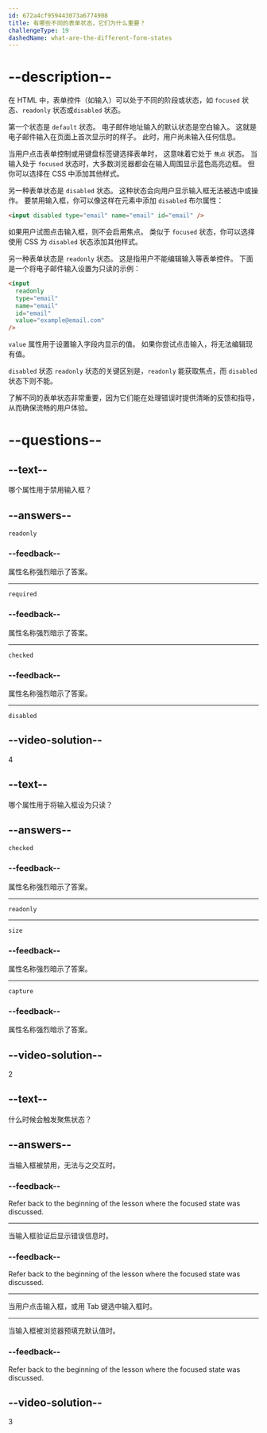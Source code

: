 ```yaml
---
id: 672a4cf959443073a6774908
title: 有哪些不同的表单状态，它们为什么重要？
challengeType: 19
dashedName: what-are-the-different-form-states
---
```


# --description--

在 HTML 中，表单控件（如输入）可以处于不同的阶段或状态，如 `focused` 状态、`readonly` 状态或`disabled` 状态。

第一个状态是 `default` 状态。 电子邮件地址输入的默认状态是空白输入。 这就是电子邮件输入在页面上首次显示时的样子。 此时，用户尚未输入任何信息。

当用户点击表单控制或用键盘标签键选择表单时， 这意味着它处于 `焦点` 状态。 当输入处于 `focused` 状态时，大多数浏览器都会在输入周围显示蓝色高亮边框。 但你可以选择在 CSS 中添加其他样式。

另一种表单状态是 `disabled` 状态。 这种状态会向用户显示输入框无法被选中或操作。 要禁用输入框，你可以像这样在元素中添加 `disabled` 布尔属性：

```html
<input disabled type="email" name="email" id="email" />
```

如果用户试图点击输入框，则不会启用焦点。 类似于 `focused` 状态，你可以选择使用 CSS 为 `disabled` 状态添加其他样式。

另一种表单状态是 `readonly` 状态。 这是指用户不能编辑输入等表单控件。 下面是一个将电子邮件输入设置为只读的示例：

```html
<input
  readonly
  type="email"
  name="email"
  id="email"
  value="example@email.com"
/>
```

`value` 属性用于设置输入字段内显示的值。 如果你尝试点击输入，将无法编辑现有值。

`disabled` 状态 `readonly` 状态的关键区别是，`readonly` 能获取焦点，而 `disabled` 状态下则不能。

了解不同的表单状态非常重要，因为它们能在处理错误时提供清晰的反馈和指导，从而确保流畅的用户体验。

# --questions--

## --text--

哪个属性用于禁用输入框？

## --answers--

`readonly`

### --feedback--

属性名称强烈暗示了答案。

---

`required`

### --feedback--

属性名称强烈暗示了答案。

---

`checked`

### --feedback--

属性名称强烈暗示了答案。

---

`disabled`

## --video-solution--

4

## --text--

哪个属性用于将输入框设为只读？

## --answers--

`checked`

### --feedback--

属性名称强烈暗示了答案。

---

`readonly`

---

`size`

### --feedback--

属性名称强烈暗示了答案。

---

`capture`

### --feedback--

属性名称强烈暗示了答案。

## --video-solution--

2

## --text--

什么时候会触发聚焦状态？

## --answers--

当输入框被禁用，无法与之交互时。

### --feedback--

Refer back to the beginning of the lesson where the focused state was discussed.

---

当输入框验证后显示错误信息时。

### --feedback--

Refer back to the beginning of the lesson where the focused state was discussed.

---

当用户点击输入框，或用 Tab 键选中输入框时。

---

当输入框被浏览器预填充默认值时。

### --feedback--

Refer back to the beginning of the lesson where the focused state was discussed.

## --video-solution--

3
